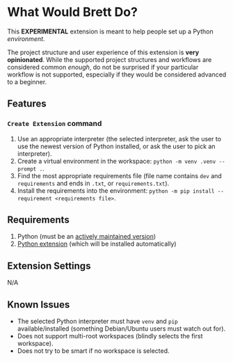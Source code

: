 # What Would Brett Do?

This **EXPERIMENTAL** extension is meant to help people set up a Python _environment_.

The project structure and user experience of this extension is **very opinionated**. While the supported project structures and workflows are considered common _enough_, do not be surprised if your particular workflow is not supported, especially if they would be considered advanced to a beginner.

## Features

### `Create Extension` command

1. Use an appropriate interpreter (the selected interpreter, ask the user to use the newest version of Python installed, or ask the user to pick an interpreter).
1. Create a virtual environment in the workspace: `python -m venv .venv --prompt .`.
2. Find the most appropriate requirements file (file name contains `dev` and `requirements` and ends in `.txt`, or `requirements.txt`).
3. Install the requirements into the environment: `python -m pip install --requirement <requirements file>`.

## Requirements

1. Python (must be an [actively maintained version](https://devguide.python.org/#status-of-python-branches))
2. [Python extension](https://marketplace.visualstudio.com/items?itemName=ms-python.python) (which will be installed automatically)

## Extension Settings

N/A

## Known Issues

- The selected Python interpreter must have `venv` and `pip` available/installed (something Debian/Ubuntu users must watch out for).
- Does not support multi-root workspaces (blindly selects the first workspace).
- Does not try to be smart if no workspace is selected.
